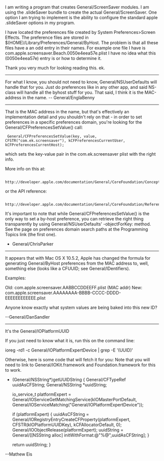 I am writing a program that creates General/ScreenSaver modules.  I am using the .slideSaver bundle to create the actual General/ScreenSaver.  One option I am trying to implement is the ability to configure the standard apple .slideSaver options in my program.  

I have located the preferences file created by System Preferences>Screen Effects.  The preference files are stored in $(HOME)/Library/Preferences/General/ByHost.  The problem is that all these files have a an odd entry in their names.  For example one file I have is com.apple.screensaver.Beach.0050e4eea57e.plist I have no idea what this (0050e4eea57e) entry is or how to determine it.  

Thank you very much for looking reading this. ek.

----
For what I know, you should not need to know, General/NSUserDefaults will handle that for you. Just do preferences like in any other app, and said NS-class will handle all the byhost stuff for you. That said, I think it is the MAC-address in the name. -- General/EnglaBenny

----
That is the MAC address in the name, but that's effectively an implementation detail and you shouldn't rely on that - in order to set preferences in a specific preferences domain, you're looking for the General/CFPreferencesSetValue() call:

     General/CFPreferencesSetValue(key, value, CFSTR("com.ek.screensaver"), kCFPreferencesCurrentUser, kCFPreferencesCurrentHost);

which sets the key-value pair in the com.ek.screensaver plist with the right info.

More info on this at:

     http://developer.apple.com/documentation/General/CoreFoundation/Conceptual/General/CFPreferences/General/CFPreferences.html

or the API reference:

     http://developer.apple.com/documentation/General/CoreFoundation/Reference/General/CFPreferencesUtils/Reference/reference.html

It's important to note that while General/CFPreferencesSetValue() is the only way to set a by-host preference, you can retrieve the right thing transparently by using General/NSUserDefaults' -objectForKey: method. See the page on preferences domain search paths at the Programming Topics link (the first one).

- General/ChrisParker

----

It appears that with Mac OS X 10.5.2, Apple has changed the formula for generating General/ByHost preferences from the MAC address to, well, something else (looks like a CFUUID; see General/IDentifiers).

Examples:

Old:     com.apple.screensaver.AABBCCDDEEFF.plist (MAC addr)
New:     com.apple.screensaver.AAAAAAAA-BBBB-CCCC-DDDD-EEEEEEEEEEEE.plist

Anyone know exactly what system values are being baked into this new ID?

--General/DanSandler

----

It's the General/IOPlatformUUID

If you just need to know what it is, run this on the command line:

    
ioreg -rd1 -c General/IOPlatformExpertDevice | grep -E '(UUID)'


Otherwise, here is some code that will fetch it for you:
Note that you will need to link to General/IOKit.framework and Foundation.framework for this to work.

    
- (General/NSString*)getUUIDString
{
	General/CFTypeRef	uuidAsCFString;
	General/NSString	*uuidString;
	
	io_service_t platformExpert = General/IOServiceGetMatchingService(kIOMasterPortDefault, General/IOServiceMatching("General/IOPlatformExpertDevice"));
	
	if (platformExpert) {
		uuidAsCFString = General/IORegistryEntryCreateCFProperty(platformExpert, CFSTR(kIOPlatformUUIDKey), kCFAllocatorDefault, 0);
		General/IOObjectRelease(platformExpert);
		uuidString = General/[[NSString alloc] initWithFormat:@"%@",uuidAsCFString];
	}
	
	return uuidString;
}


--Mathew Eis